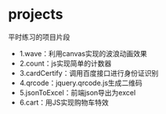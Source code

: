 # projects
平时练习的项目片段
- 1.wave：利用canvas实现的波浪动画效果
- 2.count：js实现简单的计数器
- 3.cardCertify：调用百度接口进行身份证识别
- 4.qrcode：jquery.qrcode.js生成二维码
- 5.jsonToExcel：前端json导出为excel
- 6.cart：用JS实现购物车特效
